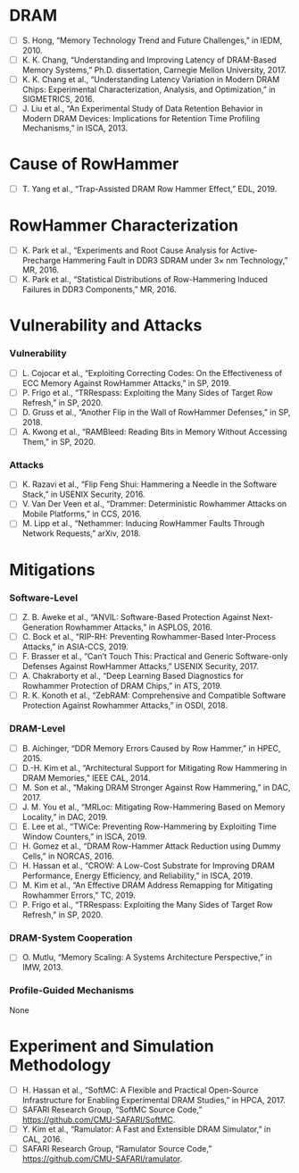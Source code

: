 # DRAM

- [ ] S. Hong, “Memory Technology Trend and Future Challenges,” in IEDM, 2010.
- [ ] K. K. Chang, “Understanding and Improving Latency of DRAM-Based Memory Systems,” Ph.D. dissertation, Carnegie Mellon University, 2017.
- [ ] K. K. Chang et al., “Understanding Latency Variation in Modern DRAM Chips: Experimental Characterization, Analysis, and Optimization,” in SIGMETRICS, 2016.
- [ ] J. Liu et al., “An Experimental Study of Data Retention Behavior in Modern DRAM Devices: Implications for Retention Time Profiling Mechanisms,” in ISCA, 2013.

# Cause of RowHammer

- [ ] T. Yang et al., “Trap-Assisted DRAM Row Hammer Effect,” EDL, 2019.

# RowHammer Characterization

- [ ] K. Park et al., “Experiments and Root Cause Analysis for Active-Precharge Hammering Fault in DDR3 SDRAM under 3× nm Technology,” MR, 2016.
- [ ] K. Park et al., “Statistical Distributions of Row-Hammering Induced Failures in DDR3 Components,” MR, 2016.

# Vulnerability and Attacks

### Vulnerability

- [ ] L. Cojocar et al., “Exploiting Correcting Codes: On the Effectiveness of ECC Memory Against RowHammer Attacks,” in SP, 2019.
- [ ] P. Frigo et al., “TRRespass: Exploiting the Many Sides of Target Row Refresh,” in SP, 2020.
- [ ] D. Gruss et al., “Another Flip in the Wall of RowHammer Defenses,” in SP, 2018.
- [ ] A. Kwong et al., “RAMBleed: Reading Bits in Memory Without Accessing Them,” in SP, 2020.

### Attacks

- [ ] K. Razavi et al., “Flip Feng Shui: Hammering a Needle in the Software Stack,” in USENIX Security, 2016.
- [ ] V. Van Der Veen et al., “Drammer: Deterministic Rowhammer Attacks on Mobile Platforms,” in CCS, 2016.
- [ ] M. Lipp et al., “Nethammer: Inducing RowHammer Faults Through Network Requests,” arXiv, 2018.

# Mitigations

### Software-Level

- [ ] Z. B. Aweke et al., “ANVIL: Software-Based Protection Against Next-Generation Rowhammer Attacks,” in ASPLOS, 2016.
- [ ] C. Bock et al., “RIP-RH: Preventing Rowhammer-Based Inter-Process Attacks,” in ASIA-CCS, 2019.
- [ ] F. Brasser et al., “Can’t Touch This: Practical and Generic Software-only Defenses Against RowHammer Attacks,” USENIX Security, 2017.
- [ ] A. Chakraborty et al., “Deep Learning Based Diagnostics for Rowhammer Protection of DRAM Chips,” in ATS, 2019.
- [ ] R. K. Konoth et al., “ZebRAM: Comprehensive and Compatible Software Protection Against Rowhammer Attacks,” in OSDI, 2018.

### DRAM-Level

- [ ] B. Aichinger, “DDR Memory Errors Caused by Row Hammer,” in HPEC, 2015.
- [ ] D.-H. Kim et al., “Architectural Support for Mitigating Row Hammering in DRAM Memories,” IEEE CAL, 2014.
- [ ] M. Son et al., “Making DRAM Stronger Against Row Hammering,” in DAC, 2017.
- [ ] J. M. You et al., “MRLoc: Mitigating Row-Hammering Based on Memory Locality,” in DAC, 2019.
- [ ] E. Lee et al., “TWiCe: Preventing Row-Hammering by Exploiting Time Window Counters,” in ISCA, 2019.
- [ ] H. Gomez et al., “DRAM Row-Hammer Attack Reduction using Dummy Cells,” in NORCAS, 2016.
- [ ] H. Hassan et al., “CROW: A Low-Cost Substrate for Improving DRAM Performance, Energy Efficiency, and Reliability,” in ISCA, 2019.
- [ ] M. Kim et al., “An Effective DRAM Address Remapping for Mitigating Rowhammer Errors,” TC, 2019.
- [ ] P. Frigo et al., “TRRespass: Exploiting the Many Sides of Target Row Refresh,” in SP, 2020.

### DRAM-System Cooperation

- [ ] O. Mutlu, “Memory Scaling: A Systems Architecture Perspective,” in IMW, 2013.

### Profile-Guided Mechanisms

None

# Experiment and Simulation Methodology

- [ ] H. Hassan et al., “SoftMC: A Flexible and Practical Open-Source Infrastructure for Enabling Experimental DRAM Studies,” in HPCA, 2017.
- [ ] SAFARI Research Group, “SoftMC Source Code,” https://github.com/CMU-SAFARI/SoftMC.
- [ ] Y. Kim et al., “Ramulator: A Fast and Extensible DRAM Simulator,” in CAL, 2016.
- [ ] SAFARI Research Group, “Ramulator Source Code,” https://github.com/CMU-SAFARI/ramulator.